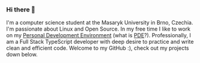 ### Hi there 👋

I'm a computer science student at the Masaryk University in Brno, Czechia. I'm passionate about Linux and Open Source. In my free time I like to work on my [Personal Development Environment](https://www.github.com/samodostal/.dotfiles) (what is [PDE](https://www.youtube.com/watch?v=QMVIJhC9Veg&t=11s)?). Professionally, I am a Full Stack TypeScript developer with deep desire to practice and write clean and efficient code. Welcome to my GitHub :), check out my projects down below.
